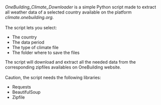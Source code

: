 <i>OneBuilding_Climate_Downloader</i> is a simple Python script made to extract all weather data of a selected country available on the platform <i>climate.onebuilding.org</i>.<br>
<br>
The script lets you select:
<ul>
<li>The country</li>
<li>The data period</li>
<li>The type of climate file</li>
<li>The folder where to save the files</li>
</ul>
The script will download and extract all the needed data from the corresponding zipfiles availables on OneBuilding website.<br>
<br>
Caution, the script needs the following libraries:
<ul>
<li>Requests</li>
<li>BeautifulSoup</li>
<li>Zipfile</li>
</ul>
